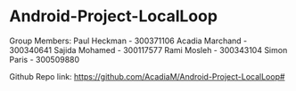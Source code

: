# Android-Project-LocalLoop

Group Members:
Paul Heckman - 300371106
Acadia Marchand - 300340641
Sajida Mohamed - 300117577
Rami Mosleh - 300343104
Simon Paris - 300509880

Github Repo link: https://github.com/AcadiaM/Android-Project-LocalLoop#
